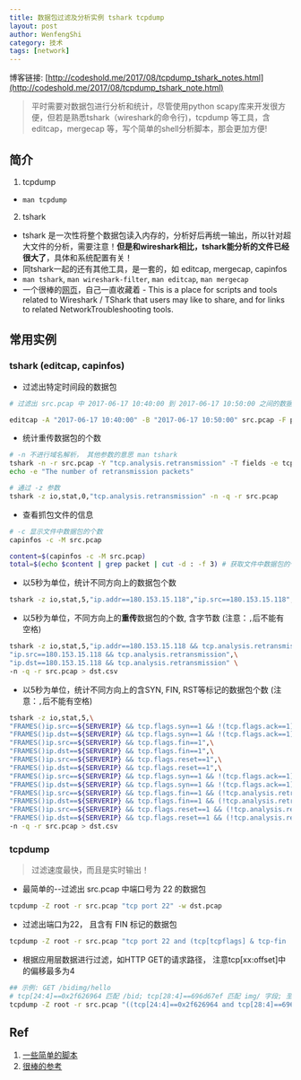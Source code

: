 ```yaml
---
title: 数据包过滤及分析实例 tshark tcpdump
layout: post
author: WenfengShi
category: 技术
tags: [network]
---
```


博客链接: [http://codeshold.me/2017/08/tcpdump_tshark_notes.html](http://codeshold.me/2017/08/tcpdump_tshark_note.html)

> 平时需要对数据包进行分析和统计，尽管使用python scapy库来开发很方便，但若是熟悉tshark（wireshark的命令行)，tcpdump 等工具，含editcap，mergecap 等，写个简单的shell分析脚本，那会更加方便!

## 简介
1. tcpdump
- `man tcpdump`

2. tshark
- tshark 是一次性将整个数据包读入内存的，分析好后再统一输出，所以针对超大文件的分析，需要注意！**但是和wireshark相比，tshark能分析的文件已经很大了**，具体和系统配置有关！
- 同tshark一起的还有其他工具，是一套的，如 editcap, mergecap, capinfos
- `man tshark`, `man wireshark-filter`, `man editcap`, `man mergecap`
- 一个很棒的[网页](https://wiki.wireshark.org/Tools)，自己一直收藏着
        - This is a place for scripts and tools related to Wireshark / TShark that users may like to share, and for links to related NetworkTroubleshooting tools.

## 常用实例

### tshark (editcap, capinfos)
- 过滤出特定时间段的数据包

```bash
# 过滤出 src.pcap 中 2017-06-17 10:40:00 到 2017-06-17 10:50:00 之间的数据包，其中 -F 参数表示文件格式，即 the file format of the output capture file！ 留意 pcapng 格式的数据包

editcap -A "2017-06-17 10:40:00" -B "2017-06-17 10:50:00" src.pcap -F pcap dst.pcap
```

- 统计重传数据包的个数

```bash
# -n 不进行域名解析， 其他参数的意思 man tshark
tshark -n -r src.pcap -Y "tcp.analysis.retransmission" -T fields -e tcp.stream | wc -l
echo -e "The number of retransmission packets"

# 通过 -z 参数
tshark -z io,stat,0,"tcp.analysis.retransmission" -n -q -r src.pcap
```

- 查看抓包文件的信息

```bash
# -c 显示文件中数据包的个数
capinfos -c -M src.pcap

content=$(capinfos -c -M src.pcap)
total=$(echo $content | grep packet | cut -d : -f 3) # 获取文件中数据包的个数
```

- 以5秒为单位，统计不同方向上的数据包个数

```bash
tshark -z io,stat,5,"ip.addr==180.153.15.118","ip.src==180.153.15.118","ip.dst==180.153.15.118" -n -q -r 1030_1038_8300.pcap > five_second.csv
```

- 以5秒为单位，不同方向上的**重传**数据包的个数, 含字节数 (注意：`,`后不能有空格)

```bash
tshark -z io,stat,5,"ip.addr==180.153.15.118 && tcp.analysis.retransmission",\
"ip.src==180.153.15.118 && tcp.analysis.retransmission",\
"ip.dst==180.153.15.118 && tcp.analysis.retransmission" \
-n -q -r src.pcap > dst.csv
```

- 以5秒为单位，统计不同方向上的含SYN, FIN, RST等标记的数据包个数 (注意：`,`后不能有空格)

```bash
tshark -z io,stat,5,\
"FRAMES()ip.src==${SERVERIP} && tcp.flags.syn==1 && !(tcp.flags.ack==1)",\
"FRAMES()ip.dst==${SERVERIP} && tcp.flags.syn==1 && !(tcp.flags.ack==1)",\
"FRAMES()ip.src==${SERVERIP} && tcp.flags.fin==1",\
"FRAMES()ip.dst==${SERVERIP} && tcp.flags.fin==1",\
"FRAMES()ip.src==${SERVERIP} && tcp.flags.reset==1",\
"FRAMES()ip.dst==${SERVERIP} && tcp.flags.reset==1",\
"FRAMES()ip.src==${SERVERIP} && tcp.flags.syn==1 && !(tcp.flags.ack==1) && (!tcp.analysis.retransmission)",\
"FRAMES()ip.dst==${SERVERIP} && tcp.flags.syn==1 && !(tcp.flags.ack==1) && (!tcp.analysis.retransmission)",\
"FRAMES()ip.src==${SERVERIP} && tcp.flags.fin==1 && (!tcp.analysis.retransmission)",\
"FRAMES()ip.dst==${SERVERIP} && tcp.flags.fin==1 && (!tcp.analysis.retransmission)",\
"FRAMES()ip.src==${SERVERIP} && tcp.flags.reset==1 && (!tcp.analysis.retransmission)",\
"FRAMES()ip.dst==${SERVERIP} && tcp.flags.reset==1 && (!tcp.analysis.retransmission)" \
-n -q -r src.pcap > dst.csv
```

### tcpdump
> 过滤速度最快，而且是实时输出！

- 最简单的--过滤出 src.pcap 中端口号为 22 的数据包

```bash
tcpdump -Z root -r src.pcap "tcp port 22" -w dst.pcap
```
- 过滤出端口为22， 且含有 FIN 标记的数据包

```bash
tcpdump -Z root -r src.pcap "tcp port 22 and (tcp[tcpflags] & tcp-fin != 0)" -w dst.pcap
```
- 根据应用层数据进行过滤，如HTTP GET的请求路径， 注意tcp[xx:offset]中的偏移最多为4

```bash
## 示例: GET /bidimg/hello
# tcp[24:4]==0x2f626964 匹配 /bid; tcp[28:4]==696d67ef 匹配 img/ 字段; 至于GET字段的匹配，可以自己去尝试！
tcpdump -Z root -r src.pcap "((tcp[24:4]==0x2f626964 and tcp[28:4]==696d67ef) and dst port 80)" -w dst.pcap
```

## Ref
1. [一些简单的脚本](https://github.com/wenfengshi/GPAgent/tree/master/agent/script)
2. [很棒的参考](https://wiki.wireshark.org/Tools)


